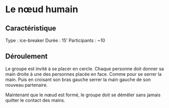 # Le nœud humain

## Caractéristique
Type : ice-breaker
Durée : 15’
Participants : ~10

## Déroulement
Le groupe est invité à se placer en cercle. Chaque personne doit donner sa main droite à une des personnes placée en face. Comme pour se serrer la main. Puis en croisant son bras gauche serrer la main gauche de son nouveau partenaire.  

Maintenant que le nœud est formé, le groupe doit se démêler sans jamais quitter le contact des mains.
